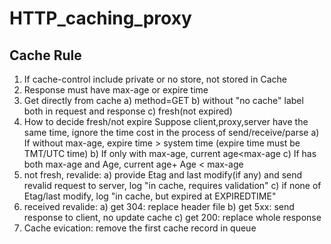 # HTTP_caching_proxy

## Cache Rule
1. If cache-control include private or no store, not stored in Cache
2. Response must have max-age or expire time
3. Get directly from cache
    a) method=GET
    b) without "no cache" label both in request and response
    c) fresh(not expired)
4. How to decide fresh/not expire
    Suppose client,proxy,server have the same time, ignore the time cost in the process of send/receive/parse
    a) If without max-age, expire time > system time (expire time must be TMT/UTC time)
    b) If only with max-age, current age<max-age
    c) If has both max-age and Age, current age+ Age < max-age   
5. not fresh, revalide:
    a) provide Etag and last modify(if any) and send revalid request to server, log "in cache, requires validation"
    c) if none of Etag/last modify, log "in cache, but expired at EXPIREDTIME"
6. received revalide:
    a) get 304: replace header file
    b) get 5xx: send response to client, no update cache
    c) get 200: replace whole response
7. Cache evication:
    remove the first cache record in queue
